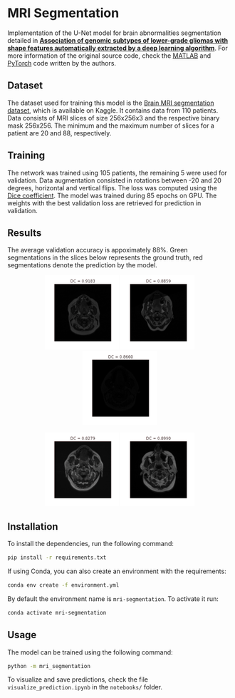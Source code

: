 # MRI Segmentation
Implementation of the U-Net model for brain abnormalities segmentation detailed in **[Association of genomic subtypes of lower-grade gliomas with shape features automatically extracted by a deep learning algorithm](https://www.sciencedirect.com/science/article/abs/pii/S0010482519301520?via%3Dihub)**.  For more information of the original source code, check the [MATLAB](https://github.com/MaciejMazurowski/brain-segmentation) and [PyTorch](https://github.com/mateuszbuda/brain-segmentation-pytorch) code written by the authors.



## Dataset

The dataset used for training this model is the [Brain MRI segmentation dataset](https://www.kaggle.com/mateuszbuda/lgg-mri-segmentation), which is available on Kaggle. It contains data from 110 patients. Data consists of MRI slices of size 256x256x3 and the respective binary mask 256x256. The minimum and the maximum number of slices for a patient are 20 and 88, respectively.



## Training

The network was trained using 105 patients, the remaining 5 were used for validation. Data augmentation consisted in rotations between -20 and 20 degrees, horizontal and vertical flips. The loss was computed using the [Dice coefficient](https://en.wikipedia.org/wiki/Sørensen–Dice_coefficient). The model was trained during 85 epochs on GPU. The weights with the best validation loss are retrieved for prediction in validation. 



## Results

The average validation accuracy is appoximately 88%. Green segmentations in the slices below represents the ground truth, red segmentations denote the prediction by the model.

<p align="center" width="100%">
    <img width="33%" src="images/prediction_TCGA_DU_8167_19970402.gif"> 
    <img width="33%" src="images/prediction_TCGA_DU_8168_19970503.gif"> 
    <img width="33%" src="images/prediction_TCGA_DU_A5TP_19970614.gif"> 
</p>

<p align="center" width="66%">
    <img width="33%" src="images/prediction_TCGA_FG_5962_20000626.gif"> 
    <img width="33%" src="images/prediction_TCGA_HT_7856_19950831.gif"> 
</p>


## Installation

To install the dependencies, run the following command:

```bash
pip install -r requirements.txt
```

If using Conda, you can also create an environment with the requirements:

```bash
conda env create -f environment.yml
```

By default the environment name is `mri-segmentation`. To activate it run:

```bash
conda activate mri-segmentation
```



## Usage

The model can be trained using the following command:

```bash
python -m mri_segmentation
```

To visualize and save predictions, check the file `visualize_prediction.ipynb` in the `notebooks/` folder.